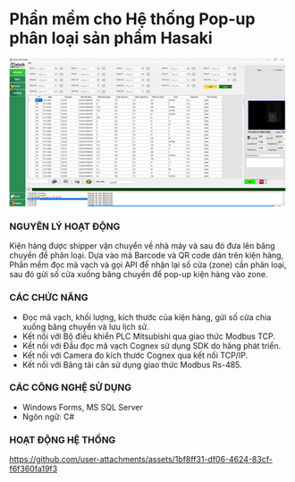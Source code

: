 # Phần mềm cho Hệ thống Pop-up phân loại sản phẩm Hasaki
![Warehouse Control Systems](/assets/hasaki.png)
### NGUYÊN LÝ HOẠT ĐỘNG
Kiện hàng được shipper vận chuyển về nhà máy và sau đó đưa lên băng chuyền để phân loại. Dựa vào mã Barcode và QR code dán trên kiện hàng, Phần mềm đọc mã vạch và gọi API để nhận lại số cửa (zone) cần phân loại, sau đó gửi số cửa xuống băng chuyền để pop-up kiện hàng vào zone.
### CÁC CHỨC NĂNG
- Đọc mã vạch, khối lượng, kích thước của kiện hàng, gửi số cửa chia xuống băng chuyền và lưu lịch sử.
- Kết nối với Bộ điều khiển PLC Mitsubishi qua giao thức Modbus TCP.
- Kết nối với Đầu đọc mã vạch Cognex sử dụng SDK do hãng phát triển.
- Kết nối với Camera đo kích thước Cognex qua kết nối TCP/IP.
- Kết nối với Băng tải cân sử dụng giao thức Modbus Rs-485.
### CÁC CÔNG NGHỆ SỬ DỤNG
- Windows Forms, MS SQL Server
- Ngôn ngữ: C#
### HOẠT ĐỘNG HỆ THỐNG
https://github.com/user-attachments/assets/1bf8ff31-df06-4624-83cf-f6f360fa19f3

